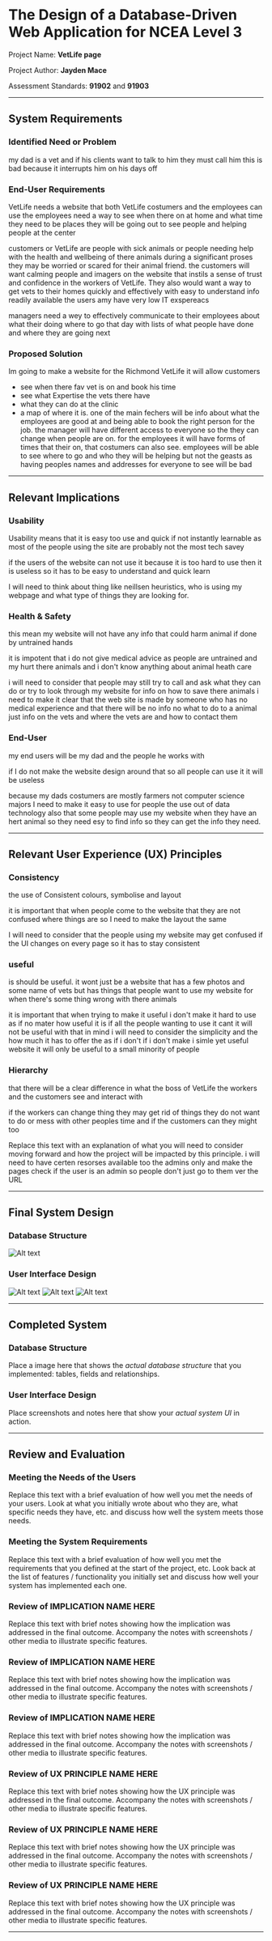 # The Design of a Database-Driven Web Application for NCEA Level 3

Project Name: **VetLife page** 

Project Author: **Jayden Mace**

Assessment Standards: **91902** and **91903**


-------------------------------------------------

## System Requirements

### Identified Need or Problem

my dad is a vet and if his clients want to talk to him they must call him this is bad because it interrupts him on his days off

### End-User Requirements

 VetLife needs a website that both VetLife costumers and the employees can use
the employees need a way to see when there on at home and what time they need to be places they will be going out to see people and helping people at the center 

customers or VetLife are people with sick animals or people needing help with the health and wellbeing of there animals during a significant proses they may be worried or scared for their animal friend.
the customers will want calming people and imagers on the website that instils a sense of trust and confidence in the workers of VetLife. They also would want a way to get vets to their homes quickly and effectively with easy to understand info readily available 
the users amy have very low IT exspereacs    


managers need a wey to effectively communicate to their employees about what their doing where to go that day with lists of what people have done and where they are going next   
   

### Proposed Solution

Im going to make a website for the Richmond VetLife it will allow customers 
- see when there fav vet is on and book his time 
- see what Expertise the vets there have  
- what they can do at the clinic 
- a map of where it is. one of the main fechers will be info about what the employees are good at and being able to book the right person for the job. 
 the manager will have different access to everyone so the they can change when people are on. 
 for the employees it will have forms of times that their on, that costumers can also see. 
 employees will be able to see where to go and who they will be helping but not the geasts as having peoples names and addresses for everyone to see will be bad   


-------------------------------------------------

## Relevant Implications

### Usability

Usability means that it is easy too use and quick if not instantly learnable  as most of the people using the site are probably not the most tech savey  

if the users of the website can not use it because it is too hard to use then it is useless so it has to be easy to understand and quick learn

I will need to think about thing like neillsen heuristics, who is using my webpage and what type of things they are looking for.  

### Health & Safety

this mean my website will not have any info that could harm animal if done by untrained hands

it is impotent that i do not give medical advice as people are untrained and my hurt there animals and i don't know anything about animal heath care 

i will need to consider that people may still try to call and ask what they can do or try to look through my website for info on how to save there animals i need to make it clear that the web site is made by someone who has no medical experience and that there will be no info no what to do to a animal just info on the vets and where the vets are and how to contact them  

### End-User

my end users will be my dad and the people he works with  

if I do not make the website design around that so all people can use it it will be useless 

because my dads costumers are mostly farmers not computer science majors I need to make it easy to use for people the use out of data technology also that some people may use my website when they have an hert animal so they need esy to find info so they can get the info they need.  

-------------------------------------------------

## Relevant User Experience (UX) Principles

### Consistency

the use of Consistent colours, symbolise and layout   

it is important that when people come to the website that they are not confused where things are so I need to make the layout the same   

I will need to consider that the people using my website may get confused if the UI changes on every page so it has to stay consistent 


### useful

is should be useful. it wont just be a website that has a few photos and some name of vets but has things that people want to use my website for when there's some thing wrong with there animals 

it is important that when trying to make it useful i don't make it hard to use as if no mater how useful it is if all the people wanting to use it cant it will not be useful
with that in mind i will need to consider the simplicity and the how much it has to offer the as if i don't if i don't make i simle yet useful website it will only be useful to a small minority of people   



### Hierarchy

that there will be a clear difference in what the boss of VetLife the workers and the customers see and interact with 

if the workers can change thing they may get rid of things they do not want to do or mess with other peoples time and if the customers can they might too 

Replace this text with an explanation of what you will need to consider moving forward and how the project will be impacted by this principle.
i will need to have certen resorses available too the admins only and make the pages check if the user is an admin so people don't just go to them ver the URL    


-------------------------------------------------
## Final System Design

### Database Structure
![Alt text](images/image5.png)


### User Interface Design

![Alt text](images/image.png)
![Alt text](<Screenshot 2024-05-21 122030.png>) ![Alt text](<Screenshot 2024-06-06 104137.png>)

-------------------------------------------------

## Completed System

### Database Structure

Place a image here that shows the *actual database structure* that you implemented: tables, fields and relationships.

### User Interface Design

Place screenshots and notes here that show your *actual system UI* in action.


-------------------------------------------------

## Review and Evaluation

### Meeting the Needs of the Users

Replace this text with a brief evaluation of how well you met the needs of your users. Look at what you initially wrote about who they are, what specific needs they have, etc. and discuss how well the system meets those needs.

### Meeting the System Requirements

Replace this text with a brief evaluation of how well you met the requirements that you defined at the start of the project, etc. Look back at the list of features / functionality you initially set and discuss how well your system has implemented each one.

### Review of IMPLICATION NAME HERE

Replace this text with brief notes showing how the implication was addressed in the final outcome. Accompany the notes with screenshots / other media to illustrate specific features.

### Review of IMPLICATION NAME HERE

Replace this text with brief notes showing how the implication was addressed in the final outcome. Accompany the notes with screenshots / other media to illustrate specific features.

### Review of IMPLICATION NAME HERE

Replace this text with brief notes showing how the implication was addressed in the final outcome. Accompany the notes with screenshots / other media to illustrate specific features.

### Review of UX PRINCIPLE NAME HERE

Replace this text with brief notes showing how the UX principle was addressed in the final outcome. Accompany the notes with screenshots / other media to illustrate specific features.

### Review of UX PRINCIPLE NAME HERE

Replace this text with brief notes showing how the UX principle was addressed in the final outcome. Accompany the notes with screenshots / other media to illustrate specific features.

### Review of UX PRINCIPLE NAME HERE

Replace this text with brief notes showing how the UX principle was addressed in the final outcome. Accompany the notes with screenshots / other media to illustrate specific features.


-------------------------------------------------